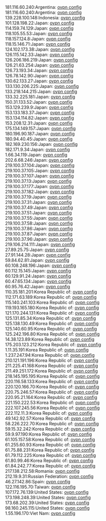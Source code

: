 181.116.60.240:Argentina: [ovpn config](vpn/181_116_60_240.ovpn)  
181.116.60.240:Argentina: [ovpn config](vpn/181_116_60_240.ovpn)  
139.228.100.148:Indonesia: [ovpn config](vpn/139_228_100_148.ovpn)  
101.128.198.22:Japan: [ovpn config](vpn/101_128_198_22.ovpn)  
114.159.74.129:Japan: [ovpn config](vpn/114_159_74_129.ovpn)  
118.105.55.53:Japan: [ovpn config](vpn/118_105_55_53.ovpn)  
118.157.124.8:Japan: [ovpn config](vpn/118_157_124_8.ovpn)  
118.15.146.71:Japan: [ovpn config](vpn/118_15_146_71.ovpn)  
124.102.173.38:Japan: [ovpn config](vpn/124_102_173_38.ovpn)  
126.115.142.33:Japan: [ovpn config](vpn/126_115_142_33.ovpn)  
126.206.186.219:Japan: [ovpn config](vpn/126_206_186_219.ovpn)  
126.21.63.254:Japan: [ovpn config](vpn/126_21_63_254.ovpn)  
126.73.193.34:Japan: [ovpn config](vpn/126_73_193_34.ovpn)  
126.78.142.90:Japan: [ovpn config](vpn/126_78_142_90.ovpn)  
130.62.133.27:Japan: [ovpn config](vpn/130_62_133_27.ovpn)  
133.130.206.225:Japan: [ovpn config](vpn/133_130_206_225.ovpn)  
133.218.144.215:Japan: [ovpn config](vpn/133_218_144_215.ovpn)  
133.32.225.181:Japan: [ovpn config](vpn/133_32_225_181.ovpn)  
150.31.133.52:Japan: [ovpn config](vpn/150_31_133_52.ovpn)  
153.129.239.9:Japan: [ovpn config](vpn/153_129_239_9.ovpn)  
153.133.183.37:Japan: [ovpn config](vpn/153_133_183_37.ovpn)  
153.134.114.82:Japan: [ovpn config](vpn/153_134_114_82.ovpn)  
153.208.12.31:Japan: [ovpn config](vpn/153_208_12_31.ovpn)  
175.134.149.157:Japan: [ovpn config](vpn/175_134_149_157.ovpn)  
180.196.90.187:Japan: [ovpn config](vpn/180_196_90_187.ovpn)  
180.94.40.45:Japan: [ovpn config](vpn/180_94_40_45.ovpn)  
182.169.230.156:Japan: [ovpn config](vpn/182_169_230_156.ovpn)  
182.171.9.34:Japan: [ovpn config](vpn/182_171_9_34.ovpn)  
1.66.34.119:Japan: [ovpn config](vpn/1_66_34_119.ovpn)  
202.6.68.246:Japan: [ovpn config](vpn/202_6_68_246.ovpn)  
219.100.37.104:Japan: [ovpn config](vpn/219_100_37_104.ovpn)  
219.100.37.105:Japan: [ovpn config](vpn/219_100_37_105.ovpn)  
219.100.37.107:Japan: [ovpn config](vpn/219_100_37_107.ovpn)  
219.100.37.13:Japan: [ovpn config](vpn/219_100_37_13.ovpn)  
219.100.37.177:Japan: [ovpn config](vpn/219_100_37_177.ovpn)  
219.100.37.182:Japan: [ovpn config](vpn/219_100_37_182.ovpn)  
219.100.37.19:Japan: [ovpn config](vpn/219_100_37_19.ovpn)  
219.100.37.31:Japan: [ovpn config](vpn/219_100_37_31.ovpn)  
219.100.37.49:Japan: [ovpn config](vpn/219_100_37_49.ovpn)  
219.100.37.51:Japan: [ovpn config](vpn/219_100_37_51.ovpn)  
219.100.37.55:Japan: [ovpn config](vpn/219_100_37_55.ovpn)  
219.100.37.58:Japan: [ovpn config](vpn/219_100_37_58.ovpn)  
219.100.37.86:Japan: [ovpn config](vpn/219_100_37_86.ovpn)  
219.100.37.87:Japan: [ovpn config](vpn/219_100_37_87.ovpn)  
219.100.37.96:Japan: [ovpn config](vpn/219_100_37_96.ovpn)  
219.106.214.111:Japan: [ovpn config](vpn/219_106_214_111.ovpn)  
27.89.25.75:Japan: [ovpn config](vpn/27_89_25_75.ovpn)  
27.91.144.28:Japan: [ovpn config](vpn/27_91_144_28.ovpn)  
59.84.62.81:Japan: [ovpn config](vpn/59_84_62_81.ovpn)  
60.108.248.196:Japan: [ovpn config](vpn/60_108_248_196.ovpn)  
60.112.15.145:Japan: [ovpn config](vpn/60_112_15_145.ovpn)  
60.129.91.24:Japan: [ovpn config](vpn/60_129_91_24.ovpn)  
60.47.65.134:Japan: [ovpn config](vpn/60_47_65_134.ovpn)  
60.95.76.42:Japan: [ovpn config](vpn/60_95_76_42.ovpn)  
110.35.181.201:Korea Republic of: [ovpn config](vpn/110_35_181_201.ovpn)  
112.171.63.189:Korea Republic of: [ovpn config](vpn/112_171_63_189.ovpn)  
115.140.241.103:Korea Republic of: [ovpn config](vpn/115_140_241_103.ovpn)  
119.193.165.180:Korea Republic of: [ovpn config](vpn/119_193_165_180.ovpn)  
121.170.244.131:Korea Republic of: [ovpn config](vpn/121_170_244_131.ovpn)  
125.131.85.34:Korea Republic of: [ovpn config](vpn/125_131_85_34.ovpn)  
125.138.130.49:Korea Republic of: [ovpn config](vpn/125_138_130_49.ovpn)  
125.140.60.95:Korea Republic of: [ovpn config](vpn/125_140_60_95.ovpn)  
125.242.196.80:Korea Republic of: [ovpn config](vpn/125_242_196_80.ovpn)  
14.38.123.89:Korea Republic of: [ovpn config](vpn/14_38_123_89.ovpn)  
175.203.123.212:Korea Republic of: [ovpn config](vpn/175_203_123_212.ovpn)  
1.11.35.191:Korea Republic of: [ovpn config](vpn/1_11_35_191.ovpn)  
1.237.247.94:Korea Republic of: [ovpn config](vpn/1_237_247_94.ovpn)  
210.121.191.196:Korea Republic of: [ovpn config](vpn/210_121_191_196.ovpn)  
211.225.41.168:Korea Republic of: [ovpn config](vpn/211_225_41_168.ovpn)  
211.49.251.172:Korea Republic of: [ovpn config](vpn/211_49_251_172.ovpn)  
218.145.195.195:Korea Republic of: [ovpn config](vpn/218_145_195_195.ovpn)  
220.116.58.133:Korea Republic of: [ovpn config](vpn/220_116_58_133.ovpn)  
220.120.166.70:Korea Republic of: [ovpn config](vpn/220_120_166_70.ovpn)  
220.75.246.57:Korea Republic of: [ovpn config](vpn/220_75_246_57.ovpn)  
220.95.21.164:Korea Republic of: [ovpn config](vpn/220_95_21_164.ovpn)  
221.150.222.53:Korea Republic of: [ovpn config](vpn/221_150_222_53.ovpn)  
222.107.245.56:Korea Republic of: [ovpn config](vpn/222_107_245_56.ovpn)  
222.112.11.3:Korea Republic of: [ovpn config](vpn/222_112_11_3.ovpn)  
49.142.92.57:Korea Republic of: [ovpn config](vpn/49_142_92_57.ovpn)  
58.226.222.70:Korea Republic of: [ovpn config](vpn/58_226_222_70.ovpn)  
59.15.32.242:Korea Republic of: [ovpn config](vpn/59_15_32_242.ovpn)  
59.9.97.190:Korea Republic of: [ovpn config](vpn/59_9_97_190.ovpn)  
61.105.157.58:Korea Republic of: [ovpn config](vpn/61_105_157_58.ovpn)  
61.255.60.93:Korea Republic of: [ovpn config](vpn/61_255_60_93.ovpn)  
61.75.88.231:Korea Republic of: [ovpn config](vpn/61_75_88_231.ovpn)  
61.79.112.225:Korea Republic of: [ovpn config](vpn/61_79_112_225.ovpn)  
61.80.99.46:Korea Republic of: [ovpn config](vpn/61_80_99_46.ovpn)  
61.84.242.77:Korea Republic of: [ovpn config](vpn/61_84_242_77.ovpn)  
217.138.212.58:Romania: [ovpn config](vpn/217_138_212_58.ovpn)  
212.19.9.31:Russian Federation: [ovpn config](vpn/212_19_9_31.ovpn)  
46.27.142.86:Spain: [ovpn config](vpn/46_27_142_86.ovpn)  
122.116.195.70:Taiwan: [ovpn config](vpn/122_116_195_70.ovpn)  
107.172.76.139:United States: [ovpn config](vpn/107_172_76_139.ovpn)  
173.198.248.39:United States: [ovpn config](vpn/173_198_248_39.ovpn)  
173.68.202.39:United States: [ovpn config](vpn/173_68_202_39.ovpn)  
98.160.245.115:United States: [ovpn config](vpn/98_160_245_115.ovpn)  
1.55.196.170:Viet Nam: [ovpn config](vpn/1_55_196_170.ovpn)  
